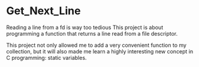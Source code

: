 # Get_Next_Line
Reading a line from a fd is way too tedious
This project is about programming a function that returns a line read from a file descriptor.

This project not only allowed me to add a very convenient function to my collection, but it will also made me learn a highly interesting new concept in C programming: static variables.
